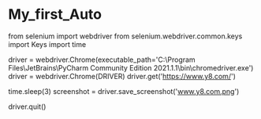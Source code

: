 # My_first_Auto
from selenium import webdriver
from selenium.webdriver.common.keys \
import Keys
import time

driver = webdriver.Chrome(executable_path='C:\Program Files\JetBrains\PyCharm Community Edition 2021.1.1\bin\chromedriver.exe')
driver = webdriver.Chrome(DRIVER)
driver.get('https://www.y8.com/')

time.sleep(3)
screenshot = driver.save_screenshot('www.y8.com.png')

driver.quit()
